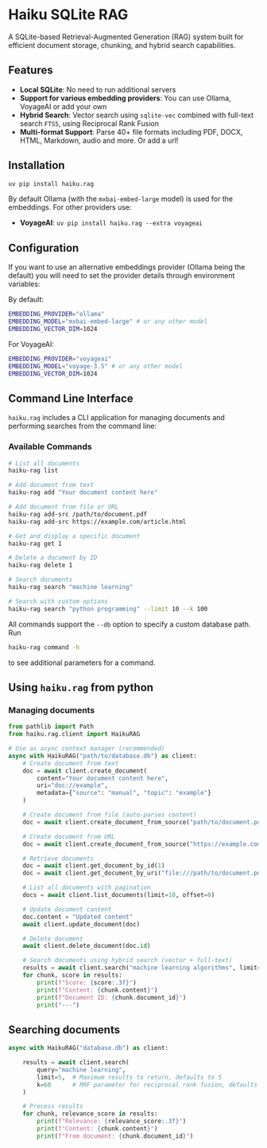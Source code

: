 # Haiku SQLite RAG

A SQLite-based Retrieval-Augmented Generation (RAG) system built for efficient document storage, chunking, and hybrid search capabilities.

## Features
- **Local SQLite**: No need to run additional servers
- **Support for various embedding providers**: You can use Ollama, VoyageAI or add your own
- **Hybrid Search**: Vector search using `sqlite-vec` combined with full-text search `FTS5`, using Reciprocal Rank Fusion
- **Multi-format Support**: Parse 40+ file formats including PDF, DOCX, HTML, Markdown, audio and more. Or add a url!

## Installation

```bash
uv pip install haiku.rag
```

By default Ollama (with the `mxbai-embed-large` model) is used for the embeddings.
For other providers use:

- **VoyageAI**: `uv pip install haiku.rag --extra voyageai`

## Configuration

If you want to use an alternative embeddings provider (Ollama being the default) you will need to set the provider details through environment variables:

By default:

```bash
EMBEDDING_PROVIDER="ollama"
EMBEDDING_MODEL="mxbai-embed-large" # or any other model
EMBEDDING_VECTOR_DIM=1024
```

For VoyageAI:
```bash
EMBEDDING_PROVIDER="voyageai"
EMBEDDING_MODEL="voyage-3.5" # or any other model
EMBEDDING_VECTOR_DIM=1024
```

## Command Line Interface

`haiku.rag` includes a CLI application for managing documents and performing searches from the command line:

### Available Commands

```bash
# List all documents
haiku-rag list

# Add document from text
haiku-rag add "Your document content here"

# Add document from file or URL
haiku-rag add-src /path/to/document.pdf
haiku-rag add-src https://example.com/article.html

# Get and display a specific document
haiku-rag get 1

# Delete a document by ID
haiku-rag delete 1

# Search documents
haiku-rag search "machine learning"

# Search with custom options
haiku-rag search "python programming" --limit 10 --k 100
```

All commands support the `--db` option to specify a custom database path. Run
```bash
haiku-rag command -h
```
to see additional parameters for a command.

## Using `haiku.rag` from python

### Managing documents

```python
from pathlib import Path
from haiku.rag.client import HaikuRAG

# Use as async context manager (recommended)
async with HaikuRAG("path/to/database.db") as client:
    # Create document from text
    doc = await client.create_document(
        content="Your document content here",
        uri="doc://example",
        metadata={"source": "manual", "topic": "example"}
    )

    # Create document from file (auto-parses content)
    doc = await client.create_document_from_source("path/to/document.pdf")

    # Create document from URL
    doc = await client.create_document_from_source("https://example.com/article.html")

    # Retrieve documents
    doc = await client.get_document_by_id(1)
    doc = await client.get_document_by_uri("file:///path/to/document.pdf")

    # List all documents with pagination
    docs = await client.list_documents(limit=10, offset=0)

    # Update document content
    doc.content = "Updated content"
    await client.update_document(doc)

    # Delete document
    await client.delete_document(doc.id)

    # Search documents using hybrid search (vector + full-text)
    results = await client.search("machine learning algorithms", limit=5)
    for chunk, score in results:
        print(f"Score: {score:.3f}")
        print(f"Content: {chunk.content}")
        print(f"Document ID: {chunk.document_id}")
        print("---")
```

## Searching documents

```python
async with HaikuRAG("database.db") as client:

    results = await client.search(
        query="machine learning",
        limit=5,  # Maximum results to return, defaults to 5
        k=60      # RRF parameter for reciprocal rank fusion, defaults to 60
    )

    # Process results
    for chunk, relevance_score in results:
        print(f"Relevance: {relevance_score:.3f}")
        print(f"Content: {chunk.content}")
        print(f"From document: {chunk.document_id}")
```
